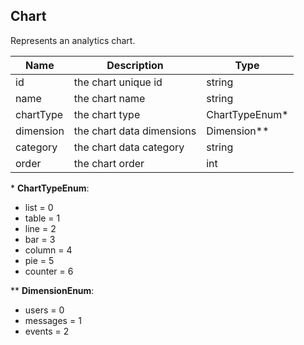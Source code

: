 ## Chart

Represents an analytics chart.

| Name                     | Description                                     | Type                       |
|--------------------------|-------------------------------------------------|----------------------------|
| id                       | the chart unique id                             | string                     |
| name                     | the chart name                                  | string                     |
| chartType                | the chart type                                  | ChartTypeEnum*             |
| dimension                | the chart data dimensions                       | Dimension**                |
| category                 | the chart data category                         | string                     |
| order                    | the chart order                                 | int                        |


\* **ChartTypeEnum**:  
- list = 0  
- table = 1  
- line = 2  
- bar = 3  
- column = 4  
- pie = 5  
- counter = 6  

\*\* **DimensionEnum**:  
- users = 0    
- messages = 1  
- events = 2  

